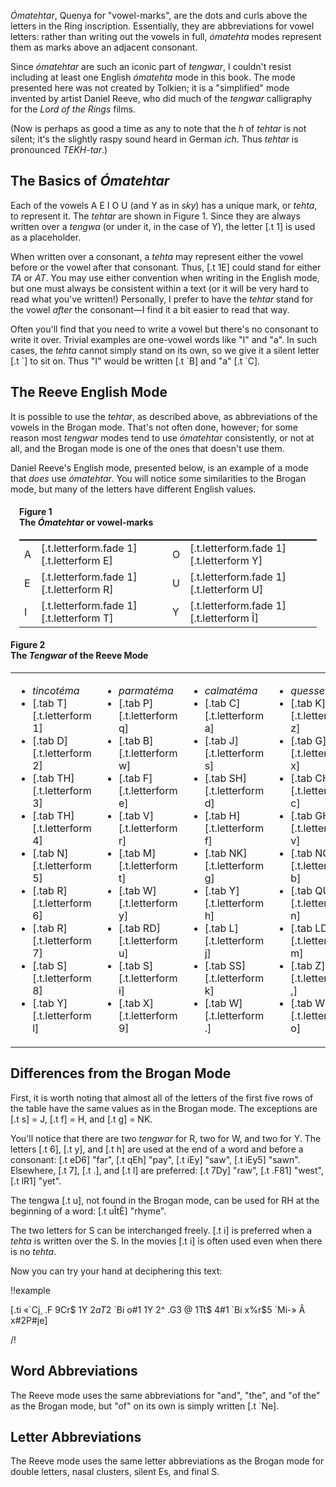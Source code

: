 _Ómatehtar_, Quenya for "vowel-marks", are the dots and curls
above the letters in the Ring inscription. Essentially, they
are abbreviations for vowel letters: rather than writing
out the vowels in full, _ómatehta_ modes represent
them as marks above an adjacent consonant.

Since _ómatehtar_ are such
an iconic part of _tengwar_, I couldn't resist including at
least one English _ómatehta_ mode in this book. The mode
presented here was not created by Tolkien; it is a
"simplified" mode invented by artist Daniel Reeve, who did
much of the _tengwar_ calligraphy for the _Lord of the Rings_
films.

(Now is perhaps as good a time as any to note that the _h_ of _tehtar_
is not silent; it's the slightly raspy sound heard in German _ich_.
Thus _tehtar_ is pronounced _TEKH-tar_.)

## The Basics of _Ómatehtar_

Each of the vowels A E I O U (and Y as in _sky_) has a unique
mark, or _tehta_, to represent it. The _tehtar_ are shown
in Figure 1. Since they are always written over a _tengwa_ (or under it, in the case of Y), the
letter [.t 1] is used as a placeholder.

When written over a consonant, a _tehta_ may represent
either the vowel before or the vowel after that consonant.
Thus, [.t 1E] could stand for either _TA_ or _AT_. You
may use either convention when writing in the English mode,
but one must always
be consistent within a text (or it will be very hard to
read what you've written!) Personally, I prefer to have the
_tehtar_ stand for the vowel *after* the consonant—I find
it a bit easier to read that way.

Often you'll find that you need to write a vowel but there's
no consonant to write it over. Trivial examples are one-vowel words like
"I" and "a". In such cases, the _tehta_ cannot simply stand
on its own, so we give it a silent letter [.t \`] to sit on.
Thus "I" would be written [.t \`B] and "a" [.t \`C].


## The Reeve English Mode

It is possible to use the _tehtar_, as described above,
as abbreviations of the vowels in the Brogan mode. That's
not often done, however; for some reason most _tengwar_
modes tend to use _ómatehtar_ consistently, or not at all,
and the Brogan mode is one of the ones that doesn't use them.

Daniel Reeve's English mode, presented below, is an example
of a mode that *does* use _ómatehtar_. You will notice some
similarities to the Brogan mode, but many of the letters
have different English values.

<div class="figure" style="padding:0 1em;">
<h4>Figure 1<br/>The <em>Ómatehtar</em> or vowel-marks</h4>
<table class="col-4" style="border-top: 1pt solid black; width: 100%">
<tr>
<td>A</td>
<td>[.t.letterform.fade 1][.t.letterform E]</td>

<td>O</td>
<td>[.t.letterform.fade 1][.t.letterform Y]</td>
</tr>

<tr>
<td>E</td>
<td>[.t.letterform.fade 1][.t.letterform R]</td>

<td>U</td>
<td>[.t.letterform.fade 1][.t.letterform U]</td>
</tr>

<tr>
<td>I</td>
<td>[.t.letterform.fade 1][.t.letterform T]</td>

<td>Y</td>
<td>[.t.letterform.fade 1][.t.letterform Î]</td>
</tr>
</table>
</div>

<div class="figure">
<h4>Figure 2<br/>The <em>Tengwar</em> of the Reeve Mode</h4>
<table class="col-4 columns border">
<tr>
<td>
<ul>
<li class="center"><em>tincotéma</em></li>
<li>[.tab T][.t.letterform 1]</li>
<li>[.tab D][.t.letterform 2]</li>
<li>[.tab TH][.t.letterform 3]</li>
<li>[.tab TH][.t.letterform 4]</li>
<li>[.tab N][.t.letterform 5]</li>
<li>[.tab R][.t.letterform 6]</li>
<li>[.tab R][.t.letterform 7]</li>
<li>[.tab S][.t.letterform 8]</li>
<li>[.tab Y][.t.letterform l]</li>
</ul>
</td>
<td>
<ul>
<li class="center"><em>parmatéma</em></li>
<li>[.tab P][.t.letterform q]</li>
<li>[.tab B][.t.letterform w]</li>
<li>[.tab F][.t.letterform e]</li>
<li>[.tab V][.t.letterform r]</li>
<li>[.tab M][.t.letterform t]</li>
<li>[.tab W][.t.letterform y]</li>
<li>[.tab RD][.t.letterform u]</li>
<li>[.tab S][.t.letterform i]</li>
<li>[.tab X][.t.letterform 9]</li>
</ul>
</td>
</td>
<td>
<ul>
<li class="center"><em>calmatéma</em></li>
<li>[.tab C][.t.letterform a]</li>
<li>[.tab J][.t.letterform s]</li>
<li>[.tab SH][.t.letterform d]</li>
<li>[.tab H][.t.letterform f]</li>
<li>[.tab NK][.t.letterform g]</li>
<li>[.tab Y][.t.letterform h]</li>
<li>[.tab L][.t.letterform j]</li>
<li>[.tab SS][.t.letterform k]</li>
<li>[.tab W][.t.letterform .]</li>
</ul>
</td>
<td>
<ul>
<li class="center"><em>quessetéma</em></li>
<li>[.tab K][.t.letterform z]</li>
<li>[.tab G][.t.letterform x]</li>
<li>[.tab CH][.t.letterform c]</li>
<li>[.tab GH][.t.letterform v]</li>
<li>[.tab NG][.t.letterform b]</li>
<li>[.tab QU][.t.letterform n]</li>
<li>[.tab LD][.t.letterform m]</li>
<li>[.tab Z][.t.letterform ,]</li>
<li>[.tab WH][.t.letterform o]</li>
</ul>
</td>
</tr>
</table>
</div>

## Differences from the Brogan Mode

First, it is worth noting that almost all of the letters of
the first five rows of the table have the same values as in
the Brogan mode. The exceptions are [.t s] = J, [.t f] = H,
and [.t g] = NK.

You'll notice that there are two _tengwar_ for R, two for W,
and two for Y. The letters [.t 6], [.t y], and [.t h] are
used at the end of a word and before a consonant: [.t eD6] "far",
[.t qEh] "pay", [.t iEy] "saw", [.t iEy5] "sawn". Elsewhere,
[.t 7], [.t .], and [.t l] are preferred: [.t 7Dy] "raw",
[.t .F81] "west", [.t lR1] "yet".

The tengwa [.t u], not found in the Brogan mode, can
be used for RH at the beginning of a word: [.t uÎtÈ] "rhyme".

The two letters for S can be interchanged freely. [.t i]
is preferred when a _tehta_ is written over the S.
In the movies [.t i] is often used even when there is no _tehta_.

Now you can try your hand at deciphering this text:

!!example

[.ti «\`Cj¸ .F 9Cr$ 1Y 2$aT2$ \`Bi o#1 1Y 2^ .G3 @ 1Tt$ 4#1 \`Bi x%r$5 \`Mi-» Â x#2P#je]

/!

## Word Abbreviations

The Reeve mode uses the same abbreviations for "and", "the",
and "of the" as the Brogan mode, but "of" on its own is
simply written [.t \`Ne].

## Letter Abbreviations

The Reeve mode uses the same letter abbreviations as the
Brogan mode for double letters, nasal clusters, silent Es, and
final S.
